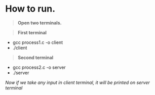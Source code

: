 # How to run.
> **Open two terminals.**

> **First terminal**
- gcc process1.c -o client
- ./client

> **Second terminal**
- gcc process2.c -o server
- ./server

*Now if we take any input in client terminal, it will be printed on server terminal*
